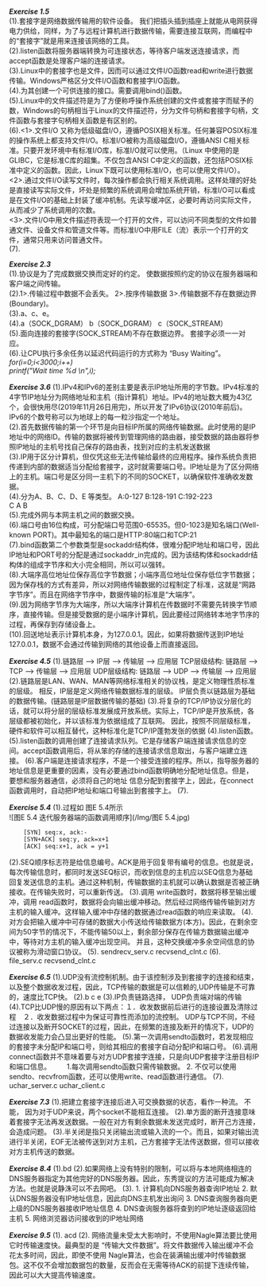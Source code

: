 ***Exercise 1.5***  
(1).套接字是网络数据传输用的软件设备。 我们把插头插到插座上就能从电网获得电力供给，同样，为了与远程计算机进行数据传输，需要连接互联网，而编程中的“套接字”就是用来连接该网络的工具。  
(2).listen函数将服务器端转换为可连接状态，等待客户端发送连接请求，而accept函数是处理客户端的连接请求。  
(3).Linux中的套接字也是文件，因而可以通过文件I/O函数read和write进行数据传输。Windows严格区分文件I/O函数和套接字I/O函数。  
(4).为其创建一个可供连接的接口。需要调用bind()函数。　　  
(5).Linux中的文件描述符是为了方便称呼操作系统创建的文件或套接字而赋予的数，Windows的句柄相当于Linux的文件描述符，分为文件句柄和套接字句柄，文件函数与套接字句柄相关函数是有区别的。  
(6).<1>.文件I/O 又称为低级磁盘I/O，遵循POSIX相关标准。任何兼容POSIX标准的操作系统上都支持文件I/O。标准I/O被称为高级磁盘I/O，遵循ANSI C相关标准。只要开发环境中有标准I/O库，标准I/O就可以使用。（Linux 中使用的是GLIBC，它是标准C库的超集。不仅包含ANSI C中定义的函数，还包括POSIX标准中定义的函数。因此，Linux下既可以使用标准I/O，也可以使用文件I/O）。    
<2>.通过文件I/O读写文件时，每次操作都会执行相关系统调用。这样处理的好处是直接读写实际文件，坏处是频繁的系统调用会增加系统开销，标准I/O可以看成是在文件I/O的基础上封装了缓冲机制。先读写缓冲区，必要时再访问实际文件，从而减少了系统调用的次数。    
<3>.文件I/O中用文件描述符表现一个打开的文件，可以访问不同类型的文件如普通文件、设备文件和管道文件等。而标准I/O中用FILE（流）表示一个打开的文件，通常只用来访问普通文件。  
(7).    

***Exercise 2.3***  
(1).协议是为了完成数据交换而定好的约定。 使数据按照约定的协议在服务器端和客户端之间传输。  
(2).1>.传输过程中数据不会丢失。 2>.按序传输数据  3>.传输数据不存在数据边界(Boundary)。  
(3).a、c、e。  
(4).a（SOCK_DGRAM） b（SOCK_DGRAM） c（SOCK_STREAM）  
(5).面向连接的套接字(SOCK_STREAM)不存在数据边界。  套接字必须一一对应。  
(6).让CPU执行多余任务以延迟代码运行的方式称为 “Busy Waiting”。  
      *for(i=0;i<3000;i++)*  
        *printf("Wait time %d \n",i);*  

***Exercise 3.6***
(1).IPv4和IPv6的差别主要是表示IP地址所用的字节数。IPv4标准的4字节IP地址分为网络地址和主机（指计算机）地址。IPv4的地址数大概为43亿个，会很快用尽(2019年11月26日用完)，所以开发了IPv6协议(2010年前后)。IPv6的个数号称可以为地球上的每一粒沙指定一个地址。  
(2).首先数据传输的第一个环节是向目标IP所属的网络传输数据。此时使用的是IP地址中的网络ID。传输的数据将被传到管理网络的路由器，接受数据的路由器将参照IP地址的主机号找自己保存的路由表，找到对应的主机发送数据  
(3).IP用于区分计算机，但仅凭这些无法传输给最终的应用程序。操作系统负责把传递到内部的数据适当分配给套接字，这时就需要端口号。IP地址是为了区分网络上的主机。端口号是区分同一主机下的不同的SOCKET，以确保软件准确收发数据。  
(4).分为A、B、C、D、E 等类型。 A:0-127 B:128-191 C:192-223  
    C A B  
(5).完成外网与本网主机之间的数据交换。  
(6).端口号由16位构成，可分配端口号范围0-65535。但0-1023是知名端口(Well-known PORT)。其中最知名的端口是HTTP:80端口和TCP:21  
(7).bind函数第二个参数类型是sockaddr结构体，很难分配IP地址和端口号，因此IP地址和PORT号的分配是通过sockaddr_in完成的。因为该结构体和sockaddr结构体的组成字节序和大小完全相同，所以可以强转。  
(8).大端序高位地址位保存高位字节数据；小端序高位地址位保存低位字节数据；因为保存栈的方式有差异，所以对网络传输数据的过程制定了标准，这就是“网路字节序”。而且在网络字节序中，数据传输的标准是“大端序”。  
(9).因为网络字节序为大端序，所以大端序计算机在传数据时不需要先转换字节顺序，直接传输。但是接受数据的是小端序计算机，因此要经过网络转本地字节序的过程，再保存到存储设备上。  
(10).回送地址表示计算机本身，为127.0.0.1。因此，如果将数据传送到IP地址127.0.0.1，数据不会通过传输到网络的其他设备上而直接返回。  

***Exercise 4.5***
(1).链路层 --> IP层 --> 传输层 --> 应用层
    TCP层级结构: 链路层 --> TCP --> 传输层 --> 应用层
    UDP层级结构: 链路层 --> UDP --> 传输层 --> 应用层
(2).链路层是LAN、WAN、MAN等网络标准相关的协议栈，是定义物理性质标准的层级。
    相反，IP层是定义网络传输数据标准的层级。
    IP层负责以链路层为基础的数据传输。(链路层是IP层数据传输的基础)
(3).将复杂的TCP/IP协议分层化的话，就可以将分层的层级标准发展成开放系统。实际上，TCP/IP是开放系统，各层级都被初始化，并以该标准为依据组成了互联网。
    因此，按照不同层级标准，硬件和软件可以相互替代，这种标准化是TCP/IP蓬勃发张的依据
(4).listen函数。
(5).listen函数的调用创建了连接请求队列。它是存储客户端连接请求信息的空间。accept函数调用后，将从笨的存储的连接请求信息取出，与客户端建立连接。
(6).客户端是连接请求程序，不是一个接受连接的程序。所以，指导服务器的地址信息是更重要的因素，没有必要通过bind函数明确地分配地址信息。但是，要想和服务器通信，必须将自己的地址
    信息分配到套接字上，因此，在connect函数调用时，自动把IP地址和端口号输出到套接字上。
(7).  

***Exercise 5.4*** 
(1).过程如 图E 5.4所示  
    ![图E 5.4 迭代服务器端的函数调用顺序](/Img/图E 5.4.jpg)    

        [SYN] seq:x, ack:-
        [SYN+ACK] seq:y, ack=x+1
        [ACK] seq:x+1, ack = y+1
(2).SEQ顺序标志符是给信息编号。ACK是用于回复带有编号的信息。也就是说，每次传输信息时，都同时发送SEQ标识，而收到信息的主机应以SEQ信息为基础回复发送信息的主机。通过这种机制，传输数据的主机就可以确认数据是否被正确接收。在传输失败时，可以重新传送。
(3).调用 write函数时，数据将移至输出缓冲，调用 read函数时，数据将会向输出缓冲移动。然后经过网络传输传输到对方主机的输入缓冲。这样输入缓冲中存储的数据通过read函数的响应来读取。
(4).对方会把输入缓冲中可存储的数据大小传送给传输数据方(本方)。因此，在剩余空间为50字节的情况下，不能传输50以上，剩余部分保存在传输方数据输出缓冲中，等待对方主机的输入缓冲出现空间。
    并且，这种交换缓冲多余空间信息的协议被称为滑动窗口协议。
(5).
        sendrecv_serv.c   recvsend_clnt.c
(6).    
        file_serv.c   recvsend_clnt.c

***Exercise 6.5*** 
(1).UDP没有流控制机制。由于该控制涉及到套接字的连接和结束，以及整个数据收发过程，因此，TCP传输的数据是可以信赖的,UDP传输是不可靠的，速度比TCP快。
(2).b c e
(3).IP负责链路选择， UDP负责端对端的传输
(4).TCP比UDP慢的原因有以下两点：１．收发数据前后进行的连接设置及清除过程　２．收发数据过程中为保证可靠性而添加的流控制。
    UDP与TCP不同，不经过连接以及断开SOCKET的过程，因此，在频繁的连接及断开的情况下，UDP的数据收发能力会凸显出更好的性能。
(5).第一次调用sendto函数时，若发现相应的套接字未分配IP和端口号，则给其相应的套接字自动分配IP和端口号。
(6).调用connect函数并不意味着要与对方UDP套接字连接，只是向UDP套接字注册目标IP和端口信息。
　　1.每次调用sendto函数只需传输数据。  2. 不仅可以使用sendto、recvfrom函数，还可以使用write、read函数进行通信。
(7).    uchar_server.c      uchar_client.c

***Exercise 7.3***
(1).把建立套接字连接后进入可交换数据的状态，看作一种流。 不能， 因为对于UDP来说，两个socket不能相互连接。
(2).单方面的断开连接意味着套接字无法再发送数据。一般在对方有剩余数据未发送完成时，断开己方连接，会造成问题。 
(3).半关闭是指只关闭输出流或输入流的一个。而且，如果对输出流进行半关闭，EOF无法被传送到对方主机，己方套接字无法传送数据，但可以接收对方主机传送的数据。

***Exercise 8.4***
(1).bd
(2).如果网络上没有特别的限制，可以将与本地网络相连的DNS服务器指定为其他完好的DNS服务器。因此，东秀提议的方法可能成为解决方法。也就是说静洙可以不去网吧。
(3). 
     1. 计算机向DNS服务器查询IP地址
     2. 默认DNS服务器没有IP地址信息，因此向DNS主机发出询问
     3. DNS查询服务器向更上级的DNS服务器接收IP地址信息
     4. DNS查询服务器将查到的IP地址逐级返回给主机
     5. 网络浏览器访问接收到的IP地址网络

***Exercise 9.5***
(1). acd
(2). 网络流量未受太大影响时，不使用Nagle算法要比使用它时传输速度快。最典型的是 “传输大文件数据”。将文件数据传入输出缓冲不会花太多时间，因此，即使不使用
    Nagle算法，也会在装满输出缓冲时传输数据包。这不仅不会增加数据包的数量，反而会在无需等待ACK的前提下连续传输，因此可以大大提高传输速度。
